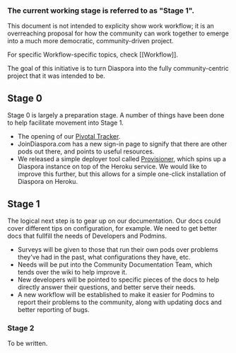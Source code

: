### The current working stage is referred to as "Stage 1". 

This document is not intended to explicity show work workflow; it is an overreaching proposal for how the community can work together to emerge into a much more democratic, community-driven project. 

For specific Workflow-specific topics, check [[Workflow]].

The goal of this initiative is to turn Diaspora into the fully community-centric project that it was intended to be.

## Stage 0

Stage 0 is largely a preparation stage. A number of things have been done to help facilitate movement into Stage 1.

* The opening of our [Pivotal Tracker](https://www.pivotaltracker.com/projects/61641).
* JoinDiaspora.com has a new sign-in page to signify that there are other pods out there, and points to useful resources.
* We released a simple deployer tool called [Provisioner](https://github.com/diaspora/diaspora_provisioner), which spins up a Diaspora instance on top of the Heroku service. We would like to improve this further, but this allows for a simple one-click installation of Diaspora on Heroku.

## Stage 1

The logical next step is to gear up on our documentation. Our docs could cover different tips on configuration, for example. We need to get better docs that fullfill the needs of Developers and Podmins.

* Surveys will be given to those that run their own pods over problems they've had in the past, what configurations they have, etc.
* Needs will be put into the Community Documentation Team, which tends over the wiki to help improve it.
* New developers will be pointed to specific pieces of the docs to help directly answer their questions, and better serve their needs.
* A new workflow will be established to make it easier for Podmins to report their problems to the community, along with updating docs and better reporting of bugs.

### Stage 2

To be written.